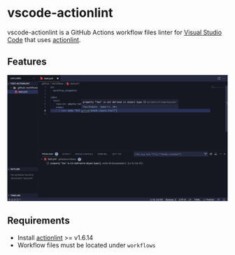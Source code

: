 # vscode-actionlint

vscode-actionlint is a GitHub Actions workflow files linter for [Visual Studio Code](https://code.visualstudio.com/) that uses [actionlint](https://github.com/rhysd/actionlint).

## Features

![actionlintexample](img/actionlint_demo.png)

## Requirements

- Install [actionlint](https://github.com/rhysd/actionlint) >=  v1.6.14
- Workflow files must be located under `workflows`
